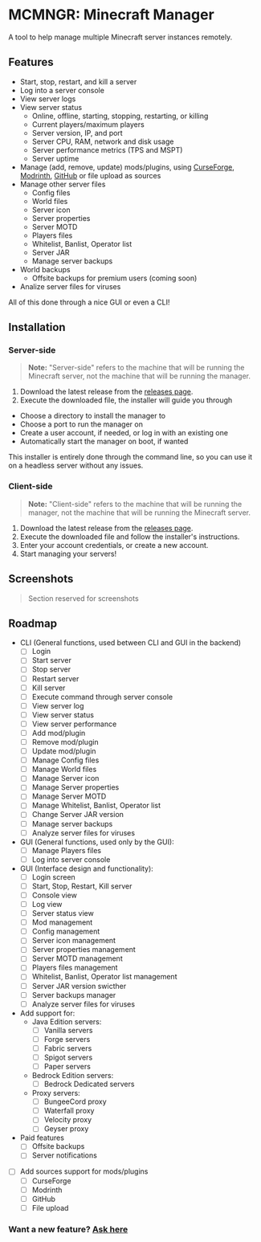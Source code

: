 # MCMNGR: Minecraft Manager

A tool to help manage multiple Minecraft server instances remotely.

## Features

- Start, stop, restart, and kill a server
- Log into a server console
- View server logs
- View server status
  - Online, offline, starting, stopping, restarting, or killing
  - Current players/maximum players
  - Server version, IP, and port
  - Server CPU, RAM, network and disk usage
  - Server performance metrics (TPS and MSPT)
  - Server uptime
- Manage (add, remove, update) mods/plugins, using [CurseForge](https://www.curseforge.com/), [Modrinth](https://modrinth.com/), [GitHub](https://github.com) or file upload as sources
- Manage other server files
  - Config files
  - World files
  - Server icon
  - Server properties
  - Server MOTD
  - Players files
  - Whitelist, Banlist, Operator list
  - Server JAR
  - Manage server backups
- World backups
  - Offsite backups for premium users (coming soon)
- Analize server files for viruses

All of this done through a nice GUI or even a CLI!

## Installation

### Server-side

> **Note:** "Server-side" refers to the machine that will be running the Minecraft server, not the machine that will be running the manager.

1. Download the latest release from the [releases page](https://github.com/Ar7hurz1nh0/mcmngr/releases).
2. Execute the downloaded file, the installer will guide you through
  - Choose a directory to install the manager to
  - Choose a port to run the manager on
  - Create a user account, if needed, or log in with an existing one
  - Automatically start the manager on boot, if wanted

This installer is entirely done through the command line, so you can use it on a headless server without any issues.

### Client-side

> **Note:** "Client-side" refers to the machine that will be running the manager, not the machine that will be running the Minecraft server.

1. Download the latest release from the [releases page](https://github.com/Ar7hurz1nh0/mcmngr/releases).
2. Execute the downloaded file and follow the installer's instructions.
3. Enter your account credentials, or create a new account.
4. Start managing your servers!

## Screenshots

> Section reserved for screenshots

## Roadmap

- CLI (General functions, used between CLI and GUI in the backend)
  - [ ] Login
  - [ ] Start server
  - [ ] Stop server
  - [ ] Restart server
  - [ ] Kill server
  - [ ] Execute command through server console
  - [ ] View server log
  - [ ] View server status
  - [ ] View server performance
  - [ ] Add mod/plugin
  - [ ] Remove mod/plugin
  - [ ] Update mod/plugin
  - [ ] Manage Config files
  - [ ] Manage World files
  - [ ] Manage Server icon
  - [ ] Manage Server properties
  - [ ] Manage Server MOTD
  - [ ] Manage Whitelist, Banlist, Operator list
  - [ ] Change Server JAR version
  - [ ] Manage server backups
  - [ ] Analyze server files for viruses
- GUI (General functions, used only by the GUI):
  - [ ] Manage Players files
  - [ ] Log into server console
- GUI (Interface design and functionality):
  - [ ] Login screen
  - [ ] Start, Stop, Restart, Kill server
  - [ ] Console view
  - [ ] Log view
  - [ ] Server status view
  - [ ] Mod management
  - [ ] Config management
  - [ ] Server icon management
  - [ ] Server properties management
  - [ ] Server MOTD management
  - [ ] Players files management
  - [ ] Whitelist, Banlist, Operator list management
  - [ ] Server JAR version swicther
  - [ ] Server backups manager
  - [ ] Analyze server files for viruses
- Add support for:
  - Java Edition servers:
    - [ ] Vanilla servers
    - [ ] Forge servers
    - [ ] Fabric servers
    - [ ] Spigot servers
    - [ ] Paper servers
  - Bedrock Edition servers:
    - [ ] Bedrock Dedicated servers
  - Proxy servers:
    - [ ] BungeeCord proxy
    - [ ] Waterfall proxy
    - [ ] Velocity proxy
    - [ ] Geyser proxy
- Paid features
  - [ ] Offsite backups
  - [ ] Server notifications
- [ ] Add sources support for mods/plugins
  - [ ] CurseForge
  - [ ] Modrinth
  - [ ] GitHub
  - [ ] File upload

### Want a new feature? [Ask here](https://github.com/Ar7hurz1nh0/mcmngr/issues/new?assignees=&labels=enhancement&template=feature_request.md&title=[REQUEST]+Your+idea+here)
